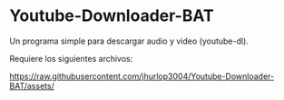 # Youtube-Downloader-BAT
Un programa simple para descargar audio y video (youtube-dl).

Requiere los siguientes archivos: 

https://raw.githubusercontent.com/jhurlop3004/Youtube-Downloader-BAT/assets/

